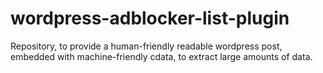 # wordpress-adblocker-list-plugin
Repository, to provide a human-friendly readable wordpress post, embedded with machine-friendly cdata, to extract large amounts of data.
